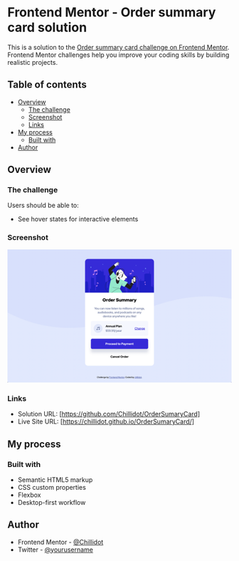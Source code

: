 # Frontend Mentor - Order summary card solution

This is a solution to the [Order summary card challenge on Frontend Mentor](https://www.frontendmentor.io/challenges/order-summary-component-QlPmajDUj). Frontend Mentor challenges help you improve your coding skills by building realistic projects. 

## Table of contents

- [Overview](#overview)
  - [The challenge](#the-challenge)
  - [Screenshot](#screenshot)
  - [Links](#links)
- [My process](#my-process)
  - [Built with](#built-with)
- [Author](#author)

## Overview

### The challenge

Users should be able to:

- See hover states for interactive elements

### Screenshot

![](04_images/screenshot.png)

### Links

- Solution URL: [https://github.com/Chillidot/OrderSumaryCard]
- Live Site URL: [https://chillidot.github.io/OrderSumaryCard/]

## My process

### Built with

- Semantic HTML5 markup
- CSS custom properties
- Flexbox
- Desktop-first workflow

## Author

- Frontend Mentor - [@Chillidot](https://www.frontendmentor.io/profile/Chillidot)
- Twitter - [@yourusername](https://www.twitter.com/yourusername)
